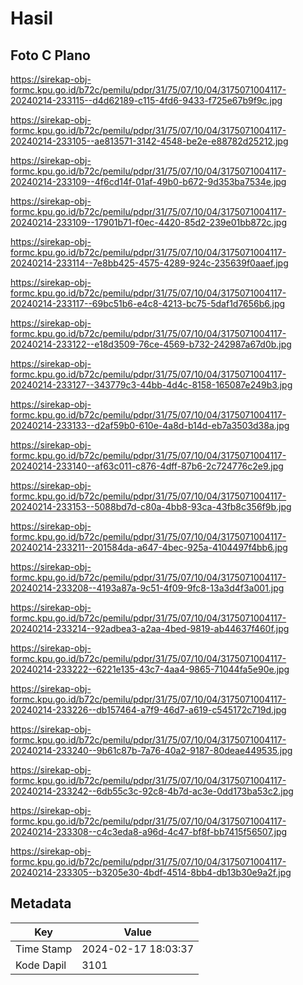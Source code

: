 # Hasil

## Foto C Plano

https://sirekap-obj-formc.kpu.go.id/b72c/pemilu/pdpr/31/75/07/10/04/3175071004117-20240214-233115--d4d62189-c115-4fd6-9433-f725e67b9f9c.jpg

https://sirekap-obj-formc.kpu.go.id/b72c/pemilu/pdpr/31/75/07/10/04/3175071004117-20240214-233105--ae813571-3142-4548-be2e-e88782d25212.jpg

https://sirekap-obj-formc.kpu.go.id/b72c/pemilu/pdpr/31/75/07/10/04/3175071004117-20240214-233109--4f6cd14f-01af-49b0-b672-9d353ba7534e.jpg

https://sirekap-obj-formc.kpu.go.id/b72c/pemilu/pdpr/31/75/07/10/04/3175071004117-20240214-233109--17901b71-f0ec-4420-85d2-239e01bb872c.jpg

https://sirekap-obj-formc.kpu.go.id/b72c/pemilu/pdpr/31/75/07/10/04/3175071004117-20240214-233114--7e8bb425-4575-4289-924c-235639f0aaef.jpg

https://sirekap-obj-formc.kpu.go.id/b72c/pemilu/pdpr/31/75/07/10/04/3175071004117-20240214-233117--69bc51b6-e4c8-4213-bc75-5daf1d7656b6.jpg

https://sirekap-obj-formc.kpu.go.id/b72c/pemilu/pdpr/31/75/07/10/04/3175071004117-20240214-233122--e18d3509-76ce-4569-b732-242987a67d0b.jpg

https://sirekap-obj-formc.kpu.go.id/b72c/pemilu/pdpr/31/75/07/10/04/3175071004117-20240214-233127--343779c3-44bb-4d4c-8158-165087e249b3.jpg

https://sirekap-obj-formc.kpu.go.id/b72c/pemilu/pdpr/31/75/07/10/04/3175071004117-20240214-233133--d2af59b0-610e-4a8d-b14d-eb7a3503d38a.jpg

https://sirekap-obj-formc.kpu.go.id/b72c/pemilu/pdpr/31/75/07/10/04/3175071004117-20240214-233140--af63c011-c876-4dff-87b6-2c724776c2e9.jpg

https://sirekap-obj-formc.kpu.go.id/b72c/pemilu/pdpr/31/75/07/10/04/3175071004117-20240214-233153--5088bd7d-c80a-4bb8-93ca-43fb8c356f9b.jpg

https://sirekap-obj-formc.kpu.go.id/b72c/pemilu/pdpr/31/75/07/10/04/3175071004117-20240214-233211--201584da-a647-4bec-925a-4104497f4bb6.jpg

https://sirekap-obj-formc.kpu.go.id/b72c/pemilu/pdpr/31/75/07/10/04/3175071004117-20240214-233208--4193a87a-9c51-4f09-9fc8-13a3d4f3a001.jpg

https://sirekap-obj-formc.kpu.go.id/b72c/pemilu/pdpr/31/75/07/10/04/3175071004117-20240214-233214--92adbea3-a2aa-4bed-9819-ab44637f460f.jpg

https://sirekap-obj-formc.kpu.go.id/b72c/pemilu/pdpr/31/75/07/10/04/3175071004117-20240214-233222--6221e135-43c7-4aa4-9865-71044fa5e90e.jpg

https://sirekap-obj-formc.kpu.go.id/b72c/pemilu/pdpr/31/75/07/10/04/3175071004117-20240214-233226--db157464-a7f9-46d7-a619-c545172c719d.jpg

https://sirekap-obj-formc.kpu.go.id/b72c/pemilu/pdpr/31/75/07/10/04/3175071004117-20240214-233240--9b61c87b-7a76-40a2-9187-80deae449535.jpg

https://sirekap-obj-formc.kpu.go.id/b72c/pemilu/pdpr/31/75/07/10/04/3175071004117-20240214-233242--6db55c3c-92c8-4b7d-ac3e-0dd173ba53c2.jpg

https://sirekap-obj-formc.kpu.go.id/b72c/pemilu/pdpr/31/75/07/10/04/3175071004117-20240214-233308--c4c3eda8-a96d-4c47-bf8f-bb7415f56507.jpg

https://sirekap-obj-formc.kpu.go.id/b72c/pemilu/pdpr/31/75/07/10/04/3175071004117-20240214-233305--b3205e30-4bdf-4514-8bb4-db13b30e9a2f.jpg


## Metadata

| Key        | Value               |
| ---------- | ------------------- |
| Time Stamp | 2024-02-17 18:03:37 |
| Kode Dapil | 3101                |



